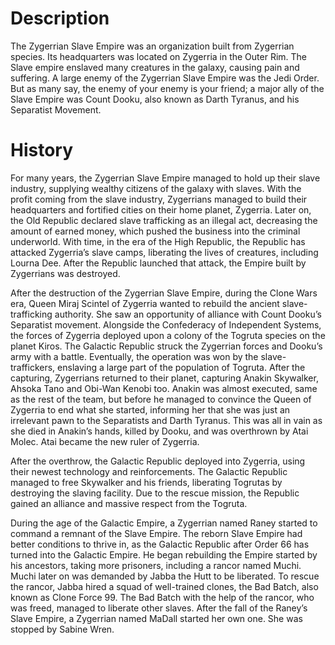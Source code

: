 # Description

The Zygerrian Slave Empire was an organization built from Zygerrian species.
Its headquarters was located on Zygerria in the Outer Rim.
The Slave empire enslaved many creatures in the galaxy, causing pain and suffering.
A large enemy of the Zygerrian Slave Empire was the Jedi Order.
But as many say, the enemy of your enemy is your friend; a major ally of the Slave Empire was Count Dooku, also known as Darth Tyranus, and his Separatist Movement.

# History

For many years, the Zygerrian Slave Empire managed to hold up their slave industry, supplying wealthy citizens of the galaxy with slaves.
With the profit coming from the slave industry, Zygerrians managed to build their headquarters and fortified cities on their home planet, Zygerria.
Later on, the Old Republic declared slave trafficking as an illegal act, decreasing the amount of earned money, which pushed the business into the criminal underworld.
With time, in the era of the High Republic, the Republic has attacked Zygerria’s slave camps, liberating the lives of creatures, including Lourna Dee.
After the Republic launched that attack, the Empire built by Zygerrians was destroyed.

After the destruction of the Zygerrian Slave Empire, during the Clone Wars era, Queen Miraj Scintel of Zygerria wanted to rebuild the ancient slave-trafficking authority.
She saw an opportunity of alliance with Count Dooku’s Separatist movement.
Alongside the Confederacy of Independent Systems, the forces of Zygerria deployed upon a colony of the Togruta species on the planet Kiros.
The Galactic Republic struck the Zygerrian forces and Dooku’s army with a battle.
Eventually, the operation was won by the slave-traffickers, enslaving a large part of the population of Togruta.
After the capturing, Zygerrians returned to their planet, capturing Anakin Skywalker, Ahsoka Tano and Obi-Wan Kenobi too.
Anakin was almost executed, same as the rest of the team, but before he managed to convince the Queen of Zygerria to end what she started, informing her that she was just an irrelevant pawn to the Separatists and Darth Tyranus.
This was all in vain as she died in Anakin’s hands, killed by Dooku, and was overthrown by Atai Molec.
Atai became the new ruler of Zygerria.

After the overthrow, the Galactic Republic deployed into Zygerria, using their newest technology and reinforcements.
The Galactic Republic managed to free Skywalker and his friends, liberating Togrutas by destroying the slaving facility.
Due to the rescue mission, the Republic gained an alliance and massive respect from the Togruta.

During the age of the Galactic Empire, a Zygerrian named Raney started to command a remnant of the Slave Empire.
The reborn Slave Empire had better conditions to thrive in, as the Galactic Republic after Order 66 has turned into the Galactic Empire.
He began rebuilding the Empire started by his ancestors, taking more prisoners, including a rancor named Muchi.
Muchi later on was demanded by Jabba the Hutt to be liberated.
To rescue the rancor, Jabba hired a squad of well-trained clones, the Bad Batch, also known as Clone Force 99.
The Bad Batch with the help of the rancor, who was freed, managed to liberate other slaves.
After the fall of the Raney’s Slave Empire, a Zygerrian named MaDall started her own one.
She was stopped by Sabine Wren.
